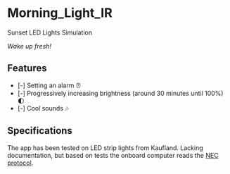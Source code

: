 # Morning_Light_IR
Sunset LED Lights Simulation

*Wake up fresh!*

## Features
- [-] Setting an alarm :alarm_clock:
- [-] Progressively increasing brightness (around 30 minutes until 100%) :first_quarter_moon:
- [-] Cool sounds :notes:

## Specifications
The app has been tested on LED strip lights from Kaufland. Lacking documentation, but based on tests the onboard computer reads the [NEC protocol](https://www.vishay.com/docs/80071/dataform.pdf).
